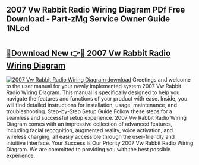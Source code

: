 ## 2007 Vw Rabbit Radio Wiring Diagram PDf Free Download - Part-zMg Service Owner Guide 1NLcd

# <h2><a href="http://dfqsa1s.blite.top/?on=2007+Vw+Rabbit+Radio+Wiring+Diagram">🔗Download New 👉🔴 2007 Vw Rabbit Radio Wiring Diagram</a></h2>

[![2007 Vw Rabbit Radio Wiring Diagram download](https://i.imgur.com/lujVjoI.png)](http://dfqsa1s.blite.top/?on=2007+Vw+Rabbit+Radio+Wiring+Diagram)
Greetings and welcome to the user manual for your newly implemented system 2007 Vw Rabbit Radio Wiring Diagram. This manual is specifically designed to help you navigate the features and functions of your product with ease. Inside, you will find detailed instructions for installation, usage, maintenance, and troubleshooting. Step-by-Step Setup Guide Follow these steps for a seamless and successful setup experience. 2007 Vw Rabbit Radio Wiring Diagram comes with an impressive collection of advanced features, including facial recognition, augmented reality, voice activation, and wireless charging, all easily accessible through the user-friendly and intuitive interface. Your Success is Our Priority 2007 Vw Rabbit Radio Wiring Diagram. We are committed to providing you with the best possible experience.
